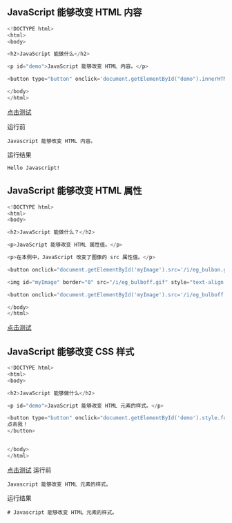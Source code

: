 ## JavaScript 能够改变 HTML 内容

```javascript
<!DOCTYPE html>
<html>
<body>

<h2>JavaScript 能做什么</h2>

<p id="demo">JavaScript 能够改变 HTML 内容。</p>

<button type="button" onclick='document.getElementById("demo").innerHTML = "Hello JavaScript!"'>点击我！</button>

</body>
</html>
```
[点击测试](https://www.w3school.com.cn/tiy/t.asp?f=js_intro_inner_html)

运行前
```
Javascript 能够改变 HTML 内容。
```
运行结果
```
Hello Javascript!
```


## JavaScript 能够改变 HTML 属性

```javascript
<!DOCTYPE html>
<html>
<body>

<h2>JavaScript 能做什么？</h2>

<p>JavaScript 能够改变 HTML 属性值。</p>

<p>在本例中，JavaScript 改变了图像的 src 属性值。</p>

<button onclick="document.getElementById('myImage').src='/i/eg_bulbon.gif'">开灯</button>

<img id="myImage" border="0" src="/i/eg_bulboff.gif" style="text-align:center;">

<button onclick="document.getElementById('myImage').src='/i/eg_bulboff.gif'">关灯</button>

</body>
</html>
```
[点击测试](https://www.w3school.com.cn/tiy/t.asp?f=js_intro_lightbulb)



## JavaScript 能够改变 CSS 样式

```javascript
<!DOCTYPE html>
<html>
<body>

<h2>JavaScript 能够做什么</h2>

<p id="demo">JavaScript 能够改变 HTML 元素的样式。</p>

<button type="button" onclick="document.getElementById('demo').style.fontSize='35px'">
点击我！
</button>


</body>
</html> 
```
[点击测试](https://www.w3school.com.cn/tiy/t.asp?f=js_intro_style)
运行前
```
Javascript 能够改变 HTML 元素的样式。
```
运行结果
```
# Javascript 能够改变 HTML 元素的样式。
```

